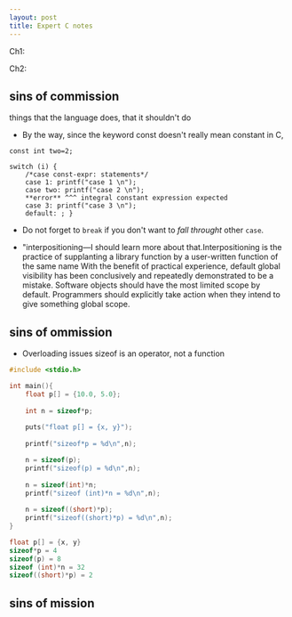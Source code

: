 ```yaml
---
layout: post
title: Expert C notes
---
```


Ch1:

Ch2:

## sins of commission

things that the language does, that it shouldn't do

* By the way, since the keyword const doesn't really mean constant in C,


```
const int two=2;

switch (i) {
    /*case const-expr: statements*/
    case 1: printf("case 1 \n");
    case two: printf("case 2 \n");
    **error** ^^^ integral constant expression expected
    case 3: printf("case 3 \n");
    default: ; }
```

* Do not forget to `break` if you don't want to _fall throught_ other `case`.

* "interpositioning—I should learn more about that.Interpositioning is the practice of supplanting a library function by a user-written function of the same
name
With the benefit of practical experience, default global visibility has been conclusively and repeatedly
demonstrated to be a mistake. Software objects should have the most limited scope by default.
Programmers should explicitly take action when they intend to give something global scope.
## sins of ommission

* Overloading issues
sizeof is an operator, not a function
```c
#include <stdio.h>

int main(){
    float p[] = {10.0, 5.0};
            
    int n = sizeof*p;
    
    puts("float p[] = {x, y}");
       
    printf("sizeof*p = %d\n",n); 

    n = sizeof(p);
    printf("sizeof(p) = %d\n",n); 
    
    n = sizeof(int)*n;
    printf("sizeof (int)*n = %d\n",n);
    
    n = sizeof((short)*p);
    printf("sizeof((short)*p) = %d\n",n);
}
```

```c
float p[] = {x, y}
sizeof*p = 4
sizeof(p) = 8
sizeof (int)*n = 32
sizeof((short)*p) = 2
```



## sins of mission
